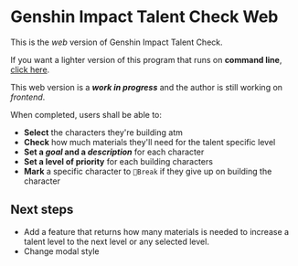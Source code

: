 # Genshin Impact Talent Check Web 

This is the *web* version of Genshin Impact Talent Check.

If you want a lighter version of this program that runs on **command line**, [click here](https://github.com/GMarqz/writeFile).

This web version is a ***work in progress*** and the author is still working on *frontend*.

When completed, users shall be able to:

- **Select** the characters they're building atm
- **Check** how much materials they'll need for the talent specific level 
- **Set a *goal* and a *description*** for each character
- **Set a level of priority** for each building characters
- **Mark** a specific character to `🛑Break` if they give up on building the character

## Next steps

- Add a feature that returns how many materials is needed to increase a talent level to the next level or any selected level.
- Change modal style